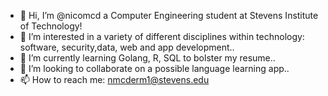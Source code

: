 - 👋 Hi, I’m @nicomcd a Computer Engineering student at Stevens Institute of Technology!
- 👀 I’m interested in a variety of different disciplines within technology: software, security,data, web and app development..
- 🌱 I’m currently learning Golang, R, SQL to bolster my resume..
- 💞️ I’m looking to collaborate on a possible language learning app..
- 📫 How to reach me: nmcderm1@stevens.edu

